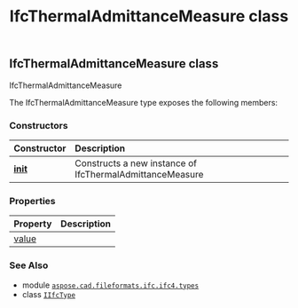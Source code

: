 ﻿---
title: IfcThermalAdmittanceMeasure class
second_title: Aspose.CAD for Python via .NET API References
description: 
type: docs
weight: 1690
url: /python-net/aspose.cad.fileformats.ifc.ifc4.types/ifcthermaladmittancemeasure/
is_root: false
---

## IfcThermalAdmittanceMeasure class

IfcThermalAdmittanceMeasure



The IfcThermalAdmittanceMeasure type exposes the following members:

### Constructors
| Constructor | Description |
| :- | :- |
| [__init__](/cad/python-net/aspose.cad.fileformats.ifc.ifc4.types/ifcthermaladmittancemeasure/__init__/#) | Constructs a new instance of IfcThermalAdmittanceMeasure |


### Properties
| Property | Description |
| :- | :- |
| [value](/cad/python-net/aspose.cad.fileformats.ifc.ifc4.types/ifcthermaladmittancemeasure/value) |  |



### See Also
* module [`aspose.cad.fileformats.ifc.ifc4.types`](..)
* class [`IIfcType`](/cad/python-net/aspose.cad.fileformats.ifc/iifctype)
